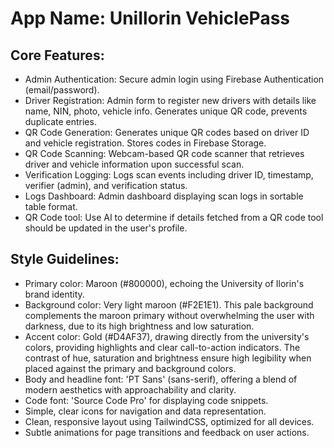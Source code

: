 # **App Name**: UniIlorin VehiclePass

## Core Features:

- Admin Authentication: Secure admin login using Firebase Authentication (email/password).
- Driver Registration: Admin form to register new drivers with details like name, NIN, photo, vehicle info. Generates unique QR code, prevents duplicate entries.
- QR Code Generation: Generates unique QR codes based on driver ID and vehicle registration.  Stores codes in Firebase Storage.
- QR Code Scanning: Webcam-based QR code scanner that retrieves driver and vehicle information upon successful scan.
- Verification Logging: Logs scan events including driver ID, timestamp, verifier (admin), and verification status.
- Logs Dashboard: Admin dashboard displaying scan logs in sortable table format.
- QR Code tool: Use AI to determine if details fetched from a QR code tool should be updated in the user's profile.

## Style Guidelines:

- Primary color: Maroon (#800000), echoing the University of Ilorin's brand identity.
- Background color: Very light maroon (#F2E1E1). This pale background complements the maroon primary without overwhelming the user with darkness, due to its high brightness and low saturation.
- Accent color: Gold (#D4AF37), drawing directly from the university's colors, providing highlights and clear call-to-action indicators. The contrast of hue, saturation and brightness ensure high legibility when placed against the primary and background colors.
- Body and headline font: 'PT Sans' (sans-serif), offering a blend of modern aesthetics with approachability and clarity.
- Code font: 'Source Code Pro' for displaying code snippets.
- Simple, clear icons for navigation and data representation.
- Clean, responsive layout using TailwindCSS, optimized for all devices.
- Subtle animations for page transitions and feedback on user actions.